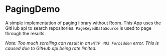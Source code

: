 # PagingDemo
A simple implementation of paging library without Room. This App uses the GitHub api to search repositories. `PageKeyedDataSource` is used to page through the results.

 _Note: Too much scrolling can result in an `HTTP 403 Forbidden` error. This is caused due to GitHub api being rate limited._
